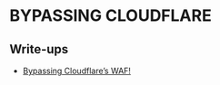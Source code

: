 # BYPASSING CLOUDFLARE

## Write-ups
- [Bypassing Cloudflare’s WAF!](https://medium.com/@friendly_/bypassing-cloudflares-waf-b1b83a50fb2f)
